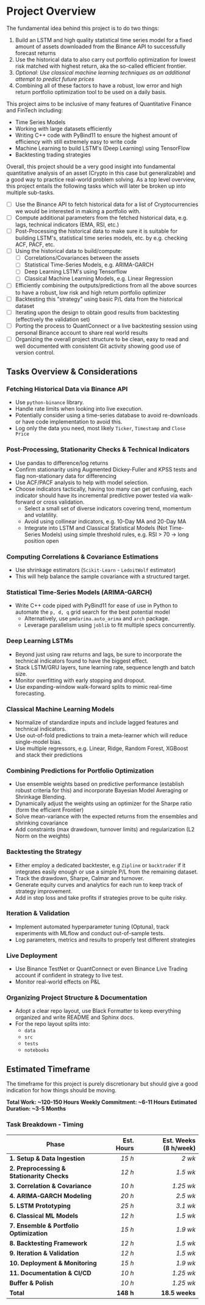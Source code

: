 # Project Overview 

The fundamental idea behind this project is to do two things:
1) Build an LSTM and high quality statistical time series model for a fixed amount of assets downloaded from the Binance API to successfully forecast returns 
2) Use the historical data to also carry out portfolio optimization for lowest risk matched with highest return, aka the so-called efficient frontier.
3) *Optional: Use classical machine learning techniques as an additional attempt to predict future prices*
4) Combining all of these factors to have a robust, low error and high return portfolio optimization tool to be used on a daily basis. 

This project aims to be inclusive of many features of Quantitative Finance and FinTech including:
- Time Series Models 
- Working with large datasets efficiently 
- Writing C++ code with PyBind11 to ensure the highest amount of efficiency with still extremely easy to write code 
- Machine Learning to build LSTM's (Deep Learning) using TensorFlow 
- Backtesting trading strategies     

Overall, this project should be a very good insight into fundamental quantitative analysis of an asset (Crypto in this case but generalizable) and a good way to practice real-world problem solving. As a top level overview, this project entails the following tasks which will later be broken up into multiple sub-tasks.

- [ ] Use the Binance API to fetch historical data for a list of Cryptocurrencies we would be interested in making a portfolio with. 
- [ ] Compute additional parameters from the fetched historical data, e.g. lags, technical indicators (EMA, RSI, etc.)
- [ ] Post-Processing the historical data to make sure it is suitable for building LSTM's, statistical time series models, etc. by e.g. checking ACF, PACF, etc. 
- [ ] Using the historical data to build/compute:
	- [ ] Correlations/Covariances between the assets
	- [ ] Statistical Time-Series Models, e.g. ARIMA-GARCH 
	- [ ] Deep Learning LSTM's using Tensorflow 
	- [ ] Classical Machine Learning Models, e.g. Linear Regression 
- [ ] Efficiently combining the outputs/predictions from all the above sources to have a robust, low risk and high return portfolio optimizer
- [ ] Backtesting this "strategy" using basic P/L data from the historical dataset 
- [ ] Iterating upon the design to obtain good results from backtesting (effectively the validation set)
- [ ] Porting the process to QuantConnect or a live backtesting session using personal Binance account to share real world results 
- [ ] Organizing the overall project structure to be clean, easy to read and well documented with consistent Git activity showing good use of version control. 

## Tasks Overview & Considerations 
### Fetching Historical Data via Binance API 
- Use `python-binance` library. 
- Handle rate limits when looking into live execution. 
- Potentially consider using a time-series database to avoid re-downloads or have code implementation to avoid this. 
- Log only the data you need, most likely `Ticker`, `Timestamp` and `Close Price` 

### Post-Processing, Stationarity Checks & Technical Indicators 
- Use pandas to difference/log returns 
- Confirm stationarity using Augmented Dickey-Fuller and KPSS tests and flag non-stationary data for differencing 
- Use ACF/PACF analysis to help with model selection. 
- Choose indicators tactically, having too many can get confusing, each indicator should have its incremental predictive power tested via walk-forward or cross validation. 
	- Select a small set of diverse indicators covering trend, momentum and volatility. 
	- Avoid using collinear indicators, e.g. 10-Day MA and 20-Day MA 
	- Integrate into LSTM and Classical Statistical Models (Not Time-Series Models) using simple threshold rules, e.g. RSI > 70 -> long position open 
### Computing Correlations & Covariance Estimations 
- Use shrinkage estimators (`Scikit-Learn` - `LedoitWolf` estimator)
- This will help balance the sample covariance with a structured target. 
### Statistical Time-Series Models (ARIMA-GARCH)
- Write C++ code piped with PyBind11 for ease of use in Python to automate the `p, d, q` grid search for the best potential model 
	- Alternatively, use `pmdarima.auto_arima` and `arch` package. 
	- Leverage parallelism using `joblib` to fit multiple specs concurrently. 
### Deep Learning LSTMs 
- Beyond just using raw returns and lags, be sure to incorporate the technical indicators found to have the biggest effect. 
- Stack LSTM/GRU layers, tune learning rate, sequence length and batch size. 
- Monitor overfitting with early stopping and dropout. 
- Use expanding-window walk-forward splits to mimic real-time forecasting.  
### Classical Machine Learning Models 
- Normalize of standardize inputs and include lagged features and technical indicators. 
- Use out-of-fold predictions to train a meta-learner which will reduce single-model bias. 
- Use multiple regressors, e.g. Linear, Ridge, Random Forest, XGBoost and stack their predictions 
### Combining Predictions for Portfolio Optimization 
- Use ensemble weights based on predictive performance (establish robust criteria for this) and incorporate Bayesian Model Averaging or Shrinkage Blending. 
- Dynamically adjust the weights using an optimizer for the Sharpe ratio (form the efficient Frontier)
- Solve mean-variance with the expected returns from the ensembles and shrinking covariance 
- Add constraints (max drawdown, turnover limits) and regularization (L2 Norm on the weights)
### Backtesting the Strategy 
- Either employ a dedicated backtester, e.g `Zipline` or `backtrader` if it integrates easily enough or use a simple P/L from the remaining dataset. 
- Track the drawdown, Sharpe, Calmar and turnover. 
- Generate equity curves and analytics for each run to keep track of strategy improvement. 
- Add in stop loss and take profits if strategies prove to be quite risky. 
### Iteration & Validation 
- Implement automated hyperparameter tuning (Optuna), track experiments with MLflow and conduct out-of-sample tests. 
- Log parameters, metrics and results to properly test different strategies 
### Live Deployment 
- Use Binance TestNet or QuantConnect or even Binance Live Trading account if confident in strategy to live test. 
- Monitor real-world effects on P&L 
### Organizing Project Structure & Documentation 
- Adopt a clear repo layout, use Black Formatter to keep everything organized and write README and Sphinx docs. 
- For the repo layout splits into:
	- `data`
	- `src`
	- `tests`
	- `notebooks`
## Estimated Timeframe
The timeframe for this project is purely discretionary but should give a good indication for how things should be moving. 

**Total Work: ~120-150 Hours**
**Weekly Commitment: ~6-11 Hours**
**Estimated Duration: ~3-5 Months**

### Task Breakdown - Timing 
| Phase                                      | Est. Hours | Est. Weeks (8 h/week) |
| ------------------------------------------ | ---------: | --------------------: |
| **1. Setup & Data Ingestion**              |       *15 h* |                  *2 wk* |
| **2. Preprocessing & Stationarity Checks** |       *12 h* |                *1.5 wk* |
| **3. Correlation & Covariance**            |       *10 h* |               *1.25 wk* |
| **4. ARIMA‑GARCH Modeling**                |       *20 h* |                *2.5 wk* |
| **5. LSTM Prototyping**                    |       *25 h* |                *3.1 wk* |
| **6. Classical ML Models**                 |       *12 h* |                *1.5 wk* |
| **7. Ensemble & Portfolio Optimization**   |       *15 h* |                *1.9 wk* |
| **8. Backtesting Framework**               |       *12 h* |                *1.5 wk* |
| **9. Iteration & Validation**              |       *12 h* |                *1.5 wk* |
| **10. Deployment & Monitoring**            |       *15 h* |                *1.9 wk* |
| **11. Documentation & CI/CD**              |       *10 h* |               *1.25 wk* |
| **Buffer & Polish**                        |       *10 h* |               *1.25 wk* |
| **Total**                                  |  **148 h** |        **18.5 weeks** |

